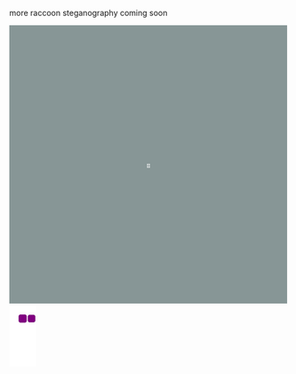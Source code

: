 <!--
**pmazumder3927/pmazumder3927** is a ✨ _special_ ✨ repository because its `README.md` (this file) appears on your GitHub profile.

Here are some ideas to get you started:

- 🔭 I’m currently working on ...
- 🌱 I’m currently learning ...
- 👯 I’m looking to collaborate on ...
- 🤔 I’m looking for help with ...
- 💬 Ask me about ...
- 📫 How to reach me: ...
- 😄 Pronouns: ...
- ⚡ Fun fact: ...
-->
more raccoon steganography coming soon

![raccoon](https://github.com/pmazumder3927/pmazumder3927/blob/main/raccoon.png)
![snake graph](https://github.com/pmazumder3927/pmazumder3927/blob/output/github-contribution-grid-snake.gif)
